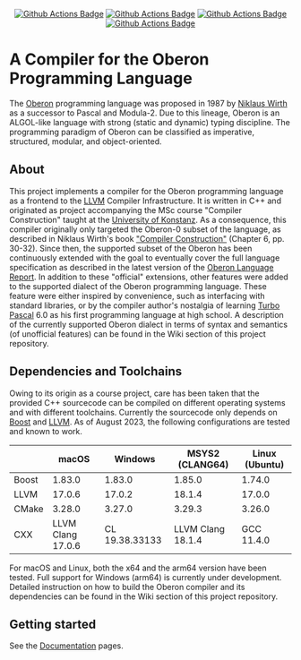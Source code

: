 <p align="center">
  <a href="https://github.com/zaskar9/oberon-lang/actions"><img src="https://github.com/zaskar9/oberon-lang/actions/workflows/linux.yml/badge.svg?branch=master" alt="Github Actions Badge"></a>
  <a href="https://github.com/zaskar9/oberon-lang/actions"><img src="https://github.com/zaskar9/oberon-lang/actions/workflows/macos.yml/badge.svg?branch=master" alt="Github Actions Badge"></a>
  <a href="https://github.com/zaskar9/oberon-lang/actions"><img src="https://github.com/zaskar9/oberon-lang/actions/workflows/msys2.yml/badge.svg?branch=master" alt="Github Actions Badge"></a>
  <a href="https://github.com/zaskar9/oberon-lang/actions"><img src="https://github.com/zaskar9/oberon-lang/actions/workflows/docs.yml/badge.svg?branch=master" alt="Github Actions Badge"></a>
</p>

# A Compiler for the Oberon Programming Language

The [Oberon](https://www.ethoberon.ethz.ch) programming language was proposed in 1987 by 
[Niklaus Wirth](https://people.inf.ethz.ch/wirth/) as a successor to Pascal and Modula-2. Due to this lineage, Oberon 
is an ALGOL-like language with strong (static and dynamic) typing discipline. The programming paradigm of Oberon can 
be classified as imperative, structured, modular, and object-oriented.

## About

This project implements a compiler for the Oberon programming language as a frontend to the [LLVM](http://llvm.org)
Compiler Infrastructure. It is written in C++ and originated as project accompanying the MSc course "Compiler 
Construction" taught at the [University of Konstanz](https://uni.kn). As a consequence, this compiler originally only
targeted the Oberon-0 subset of the language, as described in Niklaus Wirth's book 
["Compiler Construction"](http://www.ethoberon.ethz.ch/WirthPubl/CBEAll.pdf) (Chapter 6, pp. 30-32). Since then, the
supported subset of the Oberon has been continuously extended with the goal to eventually cover the full language 
specification as described in the latest version of the [Oberon Language Report](https://inf.ethz.ch/personal/wirth/Oberon/Oberon07.Report.pdf).
In addition to these "official" extensions, other features were added to the supported dialect of the Oberon programming language.
These feature were either inspired by convenience, such as interfacing with standard libraries, or by the compiler 
author's nostalgia of learning [Turbo Pascal](https://en.wikipedia.org/wiki/Turbo_Pascal) 6.0 as his first programming 
language at high school. A description of the currently supported Oberon dialect in terms of syntax and semantics (of
unofficial features) can be found in the Wiki section of this project repository.

## Dependencies and Toolchains

Owing to its origin as a course project, care has been taken that the provided C++ sourcecode can be compiled on
different operating systems and with different toolchains. Currently the sourcecode only depends on 
[Boost](https://www.boost.org) and [LLVM](https://llvm.org).
As of August 2023, the following configurations are tested and known to work.

|       | macOS             | Windows        | MSYS2 (CLANG64)   | Linux (Ubuntu) |
|-------|-------------------|----------------|-------------------|----------------|
| Boost | 1.83.0            | 1.83.0         | 1.85.0            | 1.74.0         |
| LLVM  | 17.0.6            | 17.0.2         | 18.1.4            | 17.0.0         |
| CMake | 3.28.0            | 3.27.0         | 3.29.3            | 3.26.0         |
| CXX   | LLVM Clang 17.0.6 | CL 19.38.33133 | LLVM Clang 18.1.4 | GCC 11.4.0     |

For macOS and Linux, both the x64 and the arm64 version have been tested. Full support for Windows (arm64) is currently
under development.
Detailed instruction on how to build the Oberon compiler and its dependencies can be found in the Wiki section of this
project repository.

## Getting started
See the [Documentation](https://zaskar9.github.io/oberon-lang/) pages.